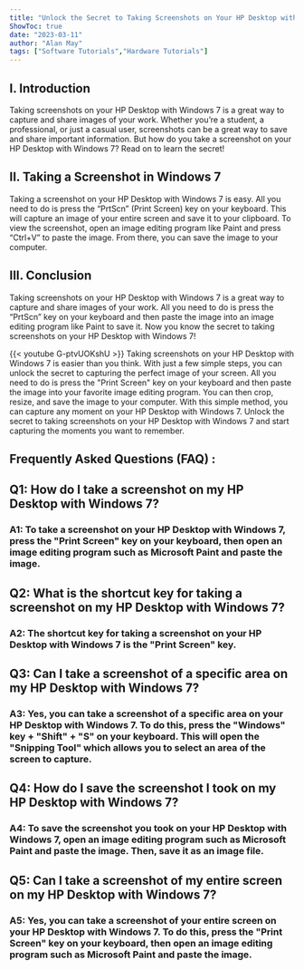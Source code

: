 ```yaml
---
title: "Unlock the Secret to Taking Screenshots on Your HP Desktop with Windows 7!"
ShowToc: true 
date: "2023-03-11"
author: "Alan May" 
tags: ["Software Tutorials","Hardware Tutorials"]
---
```

## I. Introduction

Taking screenshots on your HP Desktop with Windows 7 is a great way to capture and share images of your work. Whether you’re a student, a professional, or just a casual user, screenshots can be a great way to save and share important information. But how do you take a screenshot on your HP Desktop with Windows 7? Read on to learn the secret!

## II. Taking a Screenshot in Windows 7

Taking a screenshot on your HP Desktop with Windows 7 is easy. All you need to do is press the “PrtScn” (Print Screen) key on your keyboard. This will capture an image of your entire screen and save it to your clipboard. To view the screenshot, open an image editing program like Paint and press “Ctrl+V” to paste the image. From there, you can save the image to your computer.

## III. Conclusion

Taking screenshots on your HP Desktop with Windows 7 is a great way to capture and share images of your work. All you need to do is press the “PrtScn” key on your keyboard and then paste the image into an image editing program like Paint to save it. Now you know the secret to taking screenshots on your HP Desktop with Windows 7!

{{< youtube G-ptvUOKshU >}} 
Taking screenshots on your HP Desktop with Windows 7 is easier than you think. With just a few simple steps, you can unlock the secret to capturing the perfect image of your screen. All you need to do is press the "Print Screen" key on your keyboard and then paste the image into your favorite image editing program. You can then crop, resize, and save the image to your computer. With this simple method, you can capture any moment on your HP Desktop with Windows 7. Unlock the secret to taking screenshots on your HP Desktop with Windows 7 and start capturing the moments you want to remember.

## Frequently Asked Questions (FAQ) :
<h2>Q1: How do I take a screenshot on my HP Desktop with Windows 7?</h2>

<h3>A1: To take a screenshot on your HP Desktop with Windows 7, press the "Print Screen" key on your keyboard, then open an image editing program such as Microsoft Paint and paste the image.</h3>

<h2>Q2: What is the shortcut key for taking a screenshot on my HP Desktop with Windows 7?</h2>

<h3>A2: The shortcut key for taking a screenshot on your HP Desktop with Windows 7 is the "Print Screen" key.</h3>

<h2>Q3: Can I take a screenshot of a specific area on my HP Desktop with Windows 7?</h2>

<h3>A3: Yes, you can take a screenshot of a specific area on your HP Desktop with Windows 7. To do this, press the "Windows" key + "Shift" + "S" on your keyboard. This will open the "Snipping Tool" which allows you to select an area of the screen to capture.</h3>

<h2>Q4: How do I save the screenshot I took on my HP Desktop with Windows 7?</h2>

<h3>A4: To save the screenshot you took on your HP Desktop with Windows 7, open an image editing program such as Microsoft Paint and paste the image. Then, save it as an image file.</h3>

<h2>Q5: Can I take a screenshot of my entire screen on my HP Desktop with Windows 7?</h2>

<h3>A5: Yes, you can take a screenshot of your entire screen on your HP Desktop with Windows 7. To do this, press the "Print Screen" key on your keyboard, then open an image editing program such as Microsoft Paint and paste the image.</h3>


